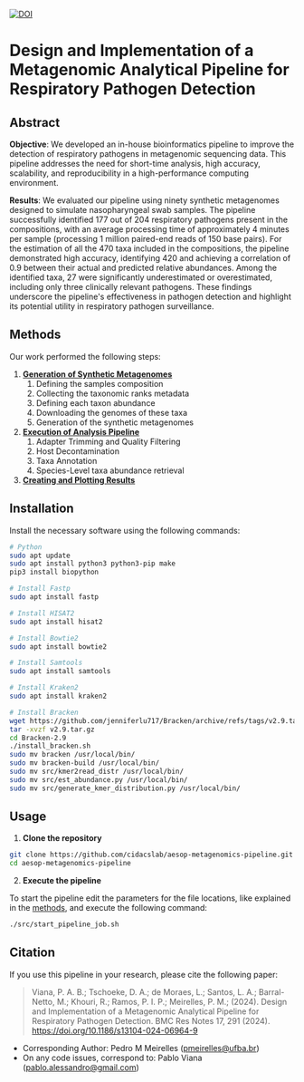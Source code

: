 [![DOI](https://zenodo.org/badge/852272699.svg)](https://doi.org/10.5281/zenodo.13983370)

# Design and Implementation of a Metagenomic Analytical Pipeline for Respiratory Pathogen Detection

## Abstract

**Objective**: We developed an in-house bioinformatics pipeline to improve the detection of respiratory pathogens in metagenomic sequencing data. This pipeline addresses the need for short-time analysis, high accuracy, scalability, and reproducibility in a high-performance computing environment.

**Results**: We evaluated our pipeline using ninety synthetic metagenomes designed to simulate nasopharyngeal swab samples. The pipeline successfully identified 177 out of 204 respiratory pathogens present in the compositions, with an average processing time of approximately 4 minutes per sample (processing 1 million paired-end reads of 150 base pairs). For the estimation of all the 470 taxa included in the compositions, the pipeline demonstrated high accuracy, identifying 420 and achieving a correlation of 0.9 between their actual and predicted relative abundances. Among the identified taxa, 27 were significantly underestimated or overestimated, including only three clinically relevant pathogens. These findings underscore the pipeline's effectiveness in pathogen detection and highlight its potential utility in respiratory pathogen surveillance.


## Methods

Our work performed the following steps:

1. [**Generation of Synthetic Metagenomes**]()
    1. Defining the samples composition
    2. Collecting the taxonomic ranks metadata
    3. Defining each taxon abundance
    4. Downloading the genomes of these taxa
    5. Generation of the synthetic metagenomes
2. [**Execution of Analysis Pipeline**]()
    1. Adapter Trimming and Quality Filtering
    2. Host Decontamination
    2. Taxa Annotation
    3. Species-Level taxa abundance retrieval
3. [**Creating and Plotting Results**]()


## Installation

Install the necessary software using the following commands:

```bash
# Python
sudo apt update
sudo apt install python3 python3-pip make
pip3 install biopython

# Install Fastp
sudo apt install fastp

# Install HISAT2
sudo apt install hisat2

# Install Bowtie2
sudo apt install bowtie2

# Install Samtools
sudo apt install samtools

# Install Kraken2
sudo apt install kraken2

# Install Bracken
wget https://github.com/jenniferlu717/Bracken/archive/refs/tags/v2.9.tar.gz
tar -xvzf v2.9.tar.gz
cd Bracken-2.9
./install_bracken.sh
sudo mv bracken /usr/local/bin/
sudo mv bracken-build /usr/local/bin/
sudo mv src/kmer2read_distr /usr/local/bin/
sudo mv src/est_abundance.py /usr/local/bin/
sudo mv src/generate_kmer_distribution.py /usr/local/bin/
```

## Usage

1. **Clone the repository**

```bash
git clone https://github.com/cidacslab/aesop-metagenomics-pipeline.git
cd aesop-metagenomics-pipeline
```

2. **Execute the pipeline**

To start the pipeline edit the parameters for the file locations, like explained in the [methods](#METHODS), and execute the following command:

```bash
./src/start_pipeline_job.sh

```

## Citation

If you use this pipeline in your research, please cite the following paper:


> Viana, P. A. B.; Tschoeke, D. A.; de Moraes, L.; Santos, L. A.; Barral-Netto, M.; Khouri, R.; Ramos, P. I. P.; Meirelles, P. M.; (2024). Design and Implementation of a Metagenomic Analytical Pipeline for Respiratory Pathogen Detection. BMC Res Notes 17, 291 (2024). https://doi.org/10.1186/s13104-024-06964-9

* Corresponding Author: Pedro M Meirelles (pmeirelles@ufba.br)
* On any code issues, correspond to: Pablo Viana (pablo.alessandro@gmail.com)
